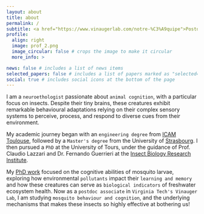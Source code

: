 ```yaml
---
layout: about
title: about
permalink: /
subtitle: <a href="https://www.vinaugerlab.com/notre-%C3%A9quipe">Postdoctoral associate at Virginia Tech</a>
profile:
  align: right
  image: prof_2.png
  image_circular: false # crops the image to make it circular
  more_info: >

news: false # includes a list of news items
selected_papers: false # includes a list of papers marked as "selected={true}"
social: true # includes social icons at the bottom of the page
---
```


I am a `neuroethologist` passionate about `animal cognition`, with a particular focus on insects. Despite their tiny brains, these creatures exhibit remarkable behavioural adaptations relying on their complex sensory systems to perceive, process, and respond to diverse cues from their environment.

My academic journey began with an `engineering degree` from [ICAM Toulouse](https://en.icam.fr/?campus=icam-toulouse), followed by a `Master's degree` from the University of [Strasbourg](https://sites.google.com/site/masterecophysiologieethologie/). I then pursued a `PhD` at the University of Tours, under the guidance of Prof. Claudio Lazzari and Dr. Fernando Guerrieri at the [Insect Biology Research Institute](https://irbi.univ-tours.fr/english-version).  

My [PhD work](https://martindessart.github.io/projects/4_project/) focused on the cognitive abilities of mosquito larvae, exploring how environmental `pollutants` impact their `learning and memory` and how these creatures can serve as `biological indicators` of freshwater ecosystem health.
Now as a `postdoc associate` in `Virginia Tech's Vinauger Lab`, I am studying `mosquito behaviour and cognition`, and the underlying mechanisms that makes these insects so highly effective at bothering us!
